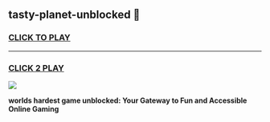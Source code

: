 
## tasty-planet-unblocked 👋
<h3>
<a href="https://premium.freeplayer.one?title=tasty-planet-unblocked&ref=14F">CLICK TO PLAY</a></h3>
<hr>

<h3>
<a href="https://premium.freeplayer.one?title=tasty-planet-unblocked&ref=14F">CLICK 2 PLAY</a>
  
</h3>

<a href="https://premium.freeplayer.one?title=tasty-planet-unblocked&ref=12F/"><img src="https://clearcache.store/games.png"></a>


**worlds hardest game unblocked: Your Gateway to Fun and Accessible Online Gaming**
